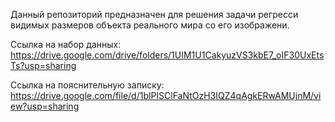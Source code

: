 Данный репозиторий предназначен для решения задачи регресси видимых размеров объекта реального мира со его изображени.

Ссылка на набор данных: https://drive.google.com/drive/folders/1UIM1U1CakyuzVS3kbE7_oIF30UxEtsTs?usp=sharing

Ссылка на пояснительную записку: https://drive.google.com/file/d/1blPISClFaNtOzH3IQZ4qAgkERwAMUjnM/view?usp=sharing
